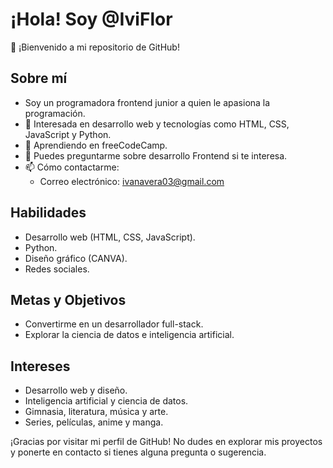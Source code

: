 # ¡Hola! Soy @IviFlor

👋 ¡Bienvenido a mi repositorio de GitHub!

## Sobre mí

- Soy un programadora frontend junior a quien le apasiona la programación.
- 👀 Interesada en desarrollo web y tecnologías como HTML, CSS, JavaScript y Python.
- 🌱 Aprendiendo en freeCodeCamp.
- 💬 Puedes preguntarme sobre desarrollo Frontend si te interesa.
- 📫 Cómo contactarme:
  - Correo electrónico: [ivanavera03@gmail.com](mailto:ivanavera03@gmail.com)

## Habilidades

- Desarrollo web (HTML, CSS, JavaScript).
- Python.
- Diseño gráfico (CANVA).
- Redes sociales.

## Metas y Objetivos

- Convertirme en un desarrollador full-stack.
- Explorar la ciencia de datos e inteligencia artificial.

## Intereses

- Desarrollo web y diseño.
- Inteligencia artificial y ciencia de datos.
- Gimnasia, literatura, música y arte.
- Series, películas, anime y manga.

¡Gracias por visitar mi perfil de GitHub! No dudes en explorar mis proyectos y ponerte en contacto si tienes alguna pregunta o sugerencia.

<!---
IviFlor/IviFlor is a ✨ special ✨ repository because its `README.md` (this file) appears on your GitHub profile.
You can click the Preview link to take a look at your changes.
--->
